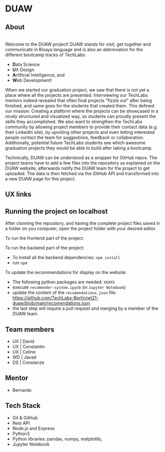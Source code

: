 # DUAW

## About
\
Welcome to the DUAW project! DUAW stands for visit, get together and communicate in Bisaya language and is also an abbreviation for the different bootcamp tracks of TechLabs: 
* **D**ata Science
* **U**X Design
* **A**rtificial Intelligence, and 
* **W**eb Development! 

When we started our graduation project, we saw that there is not yet a place where all the projects are presented. Interviewing our TechLabs mentors indeed revealed that often final projects "fizzle out" after being finished, and same goes for the students that created them. This defined our mission: Creating a platform where the projects can be showcased in a nicely structured and visualized way, so students can proudly present the skills they accomplished. We also want to strengthen the TechLabs community by allowing project members to provide their contact data (e.g. their LinkedIn site), by upvoting other projects and even letting interested people contact the team for suggestions, feedback or collaboration. Additionally, potential future TechLabs students see which awesome graduation projects they would be able to build after taking a bootcamp. 

Technically, DUAW can be understood as a wrapper for GitHub repos. The project teams have to add a few files into the repository as explained on the DUAW website, afterwards notify the DUAW team for the project to get uploaded. The data is then fetched via the GitHub API and transformed into a new DUAW page for this project.

## UX links

## Running the project on localhost

After clonning the repository, and having the complete project files saved in a folder on you computer, open the project folder with your desired editor.

To run the frontend part of the project:


To run the backend part of the project:
- To install all the backend dependencies: `npm install`
- run `npm`

To update the recommendations for display on the website:
- The following python packages are needed: `XXXXX`
- execute `recomender-system.ipynb` (in `Jupyter Notebook`)
- update the content of the `recomendations.json` file:  https://github.com/TechLabs-Berlin/wt21-duaw/blob/main/recomendations.json
- the last step will require a pull request and merging by a member of the DUAW team

## Team members

- UX | David
- UX | Constantin
- UX | Celine
- WD | Javad
- DS | Constanze

## Mentor
- Bernardo

## Tech Stack
- Git & GitHub
- Rest API
- Node.js and Express
- Python3
- Python libraries: pandas, numpy, matplotlib, 
- Jupyter Notebook
